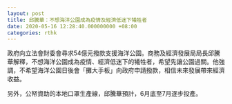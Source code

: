 ```yaml
---
layout: post
title: 邱騰華：不想海洋公園成為疫情及經濟低迷下犧牲者
date: 2020-05-16 12:28:40.000000000 +08:00
categories: rthk
---
```


政府向立法會財委會尋求54億元撥款支援海洋公園。商務及經濟發展局局長邱騰華解釋，不想海洋公園成為疫情、經濟低迷下的犧牲者，希望先讓公園過關。他強調，不希望海洋公園日後會「攤大手板」向政府申請撥款，相信未來發展帶來經濟收益。

另外，公帑資助的本地口罩生產線，邱騰華預計，6月底至7月逐步投產。
